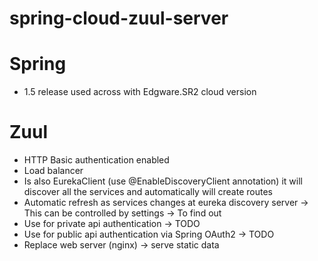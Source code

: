 # spring-cloud-zuul-server

# Spring
- 1.5 release used across with Edgware.SR2 cloud version

# Zuul
- HTTP Basic authentication enabled
- Load balancer
- Is also EurekaClient (use @EnableDiscoveryClient annotation) it will discover all the services and automatically will create routes
- Automatic refresh as services changes at eureka discovery server -> This can be controlled by settings -> To find out
- Use for private api authentication -> TODO
- Use for public api authentication via Spring OAuth2 -> TODO
- Replace web server (nginx) -> serve static data
